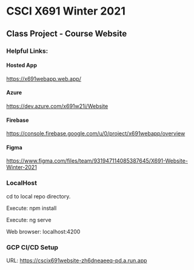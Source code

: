 # CSCI X691 Winter 2021
## Class Project - Course Website

### Helpful Links:
#### Hosted App
https://x691webapp.web.app/

#### Azure
https://dev.azure.com/x691w21i/Website

#### Firebase
https://console.firebase.google.com/u/0/project/x691webapp/overview

#### Figma
https://www.figma.com/files/team/931947114085387645/X691-Website-Winter-2021


### LocalHost
cd to local repo directory.

Execute: npm install

Execute: ng serve

Web browser: localhost:4200

### GCP CI/CD Setup 
URL: https://cscix691website-zh6dneaeeq-pd.a.run.app

